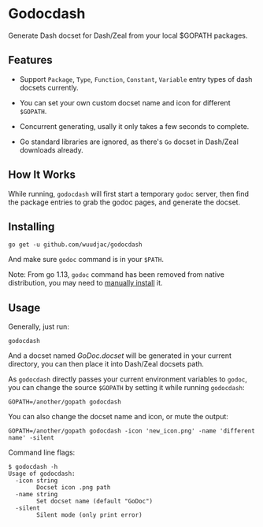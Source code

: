 # Godocdash

Generate Dash docset for Dash/Zeal from your local $GOPATH packages.

## Features

+ Support `Package`, `Type`, `Function`, `Constant`, `Variable` entry types of dash docsets currently.

+ You can set your own custom docset name and icon for different `$GOPATH`.

+ Concurrent generating, usally it only takes a few seconds to complete.

+ Go standard libraries are ignored, as there's `Go` docset in Dash/Zeal downloads already.

## How It Works

While running, `godocdash` will first start a temporary `godoc` server, then find the package entries to grab the godoc pages, and generate the docset.

## Installing

```
go get -u github.com/wuudjac/godocdash
```

And make sure `godoc` command is in your `$PATH`.

Note: From go 1.13, `godoc` command has been removed from native distribution, you may need to [manually install](https://pkg.go.dev/golang.org/x/tools/cmd/godoc?tab=overview) it.

## Usage

Generally, just run:

```
godocdash
```

And a docset named *GoDoc.docset* will be generated in your current directory, you can then place it into Dash/Zeal docsets path.

As `godocdash` directly passes your current environment variables to `godoc`, you can change the source `$GOPATH` by setting it while running `godocdash`:

```
GOPATH=/another/gopath godocdash
```

You can also change the docset name and icon, or mute the output:

```
GOPATH=/another/gopath godocdash -icon 'new_icon.png' -name 'different name' -silent
```

Command line flags:

```
$ godocdash -h
Usage of godocdash:
  -icon string
    	Docset icon .png path
  -name string
    	Set docset name (default "GoDoc")
  -silent
    	Silent mode (only print error)
```
